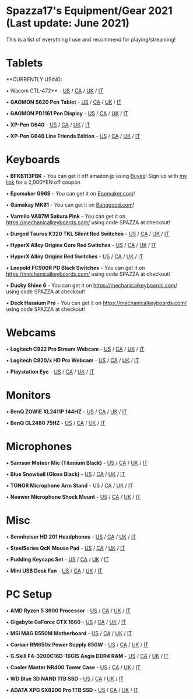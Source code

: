 # Spazza17's Equipment/Gear 2021 (Last update: June 2021)

This is a list of everything I use and recommend for playing/streaming!

# Tablets
**CURRENTLY USING:

• Wacom CTL-472** - [US](https://amzn.to/3cDJAt8) / [CA](https://amzn.to/3cDx4tS) / [UK](https://amzn.to/2SnoTet) / [IT](https://amzn.to/2TS3MB5)

• **GAOMON S620 Pen Tablet** - [US](https://amzn.to/3ld6YQP) / [CA](https://amzn.to/3n8hTvC) / [UK](https://amzn.to/3p8StzD) / [IT](https://amzn.to/3khbDzD)

• **GAOMON PD1161 Pen Display** - [US](https://amzn.to/2JUeH8F) / [CA](https://amzn.to/2Iio69q) / [UK](https://amzn.to/2Ub5x9o) / [IT](https://amzn.to/35irfPk)

• **XP-Pen G640** - [US](https://amzn.to/32rqUIa) / [CA](https://amzn.to/358SxHM) / [UK](https://amzn.to/3keiJ8e) / [IT](https://amzn.to/32Bh2LX)

• **XP-Pen G640 Line Friends Edition** - [US](https://amzn.to/38ughbl) / [CA](https://amzn.to/3lfVDzf) / [UK](https://amzn.to/3pdhvxy) / [IT](https://amzn.to/3n9sIgI)

# Keyboards
• **BFKB113PBK** - You can get it off amazon.jp using [Buyee](https://bit.ly/3sE58Mq)! Sign up with [my link](https://bit.ly/3sE58Mq) for a 2,000YEN off coupon
 
• **Epomaker G96S** - You can get it on [Epomaker.com](https://epomaker.com/products/gk96s?sca_ref=726781.Q0Hd9tVuaT&sca_source=Youtube)!

• **Gamakay MK61** - You can get it on [Banggood.com](https://www.banggood.com/custlink/GK3Rjmup97)!

• **Varmilo VA87M Sakura Pink** - You can get it on https://mechanicalkeyboards.com/ using code SPAZZA at checkout!

• **Durgod Taurus K320 TKL Silent Red Switches** - [US](https://amzn.to/2MaSF2d) / [CA](https://amzn.to/39Rgc0q) / [UK](https://amzn.to/3sFCdYJ) / [IT](https://amzn.to/3p1Mnkl)

• **HyperX Alloy Origins Core Red Switches** - [US](https://amzn.to/2Ne3tx8) / [CA](https://amzn.to/3sHjtYK) / [UK](https://amzn.to/2Y07K9z) / [IT](https://amzn.to/360Q1mO)

• **HyperX Alloy Origins Red Switches** - [US](https://amzn.to/37wGCVb) / [CA](https://amzn.to/3p8bTDW) / [UK](https://amzn.to/2Kjnvp0) / [IT](https://amzn.to/3p5sCYt)

• **Leopold FC900R PD Black Switches** - You can get it on https://mechanicalkeyboards.com/ using code SPAZZA at checkout!

• **Ducky Shine 6** - You can get it on https://mechanicalkeyboards.com/ using code SPAZZA at checkout!

• **Deck Hassium Pro** - You can get it on https://mechanicalkeyboards.com/ using code SPAZZA at checkout!

# Webcams
• **Logitech C922 Pro Stream Webcam** - [US](https://amzn.to/3mVaW27) / [CA](https://amzn.to/3eayiN6) / [UK](https://amzn.to/3dqQgvK) / [IT](https://amzn.to/2RETDXj)

• **Logitech C920/x HD Pro Webcam** - [US](https://amzn.to/32tHneR) / [CA](https://amzn.to/3eGufb5) / [UK](https://amzn.to/35eOg5L) / [IT](https://amzn.to/2Ih1Lt1)

• **Playstation Eye** - [US](https://amzn.to/32tHk2F) / [CA](https://amzn.to/3lhfLBg) / [UK](https://amzn.to/36gkE7a) / [IT](https://amzn.to/3eSL9U3)

# Monitors
• **BenQ ZOWIE XL2411P 144HZ** - [US](https://amzn.to/3k9qFaR) / [CA](https://amzn.to/38pAIWV) / [UK](https://amzn.to/3eEKTbj) / [IT](https://amzn.to/3pjGbog)

• **BenQ GL2480 75HZ** - [US](https://amzn.to/2U8Kq7H) / [CA](https://amzn.to/2Imjej3) / [UK](https://amzn.to/3pcg9mQ) / [IT](https://amzn.to/2IhSfG4)

# Microphones
• **Samson Meteor Mic (Titanium Black)** - [US](https://amzn.to/3eEBY9I) / [CA](https://amzn.to/38rrPfG) / [UK](https://amzn.to/3eIblRl) / [IT](https://amzn.to/36uP45G)

• **Blue Snowball (Gloss Black)** - [US](https://amzn.to/36juyVB) / [CA](https://amzn.to/2GGXr5h) / [UK](https://amzn.to/3kbaDgE) / [IT](https://amzn.to/32vyXDO)

• **TONOR Microphone Arm Stand** - US / [CA](https://amzn.to/3n7Xh6w) / [UK](https://amzn.to/2Ub4Lct) / [IT](https://amzn.to/36umW2y)

• **Neewer Microphone Shock Mount** - [US](https://amzn.to/2GLyplG) / [CA](https://amzn.to/3pb6j4t) / [UK](https://amzn.to/3lcS8tz) / [IT](https://amzn.to/2IqpW8h)

# Misc
• **Sennheiser HD 201 Headphones** - [US](https://amzn.to/35eNo10) / [CA](https://amzn.to/3lehKWU) / [UK](https://amzn.to/3ldJJpr) / [IT](https://amzn.to/3lojddb)

• **SteelSeries QcK Mouse Pad** - [US](https://amzn.to/2UcMb3C) / [CA](https://amzn.to/3pjJUlV) / [UK](https://amzn.to/3liz6Ss) / [IT](https://amzn.to/3eOLRlb)

• **Pudding Keycaps Set** - [US](https://amzn.to/3pi5GWg) / [CA](https://amzn.to/2IjWNvb) / [UK](https://amzn.to/38xKq9A) / [IT](https://amzn.to/3kp07SS)

• **Mini USB Desk Fan** - [US](https://amzn.to/3lhryiP) / [CA](https://amzn.to/3kefKMM) / [UK](https://amzn.to/2JLc88x) / [IT](https://amzn.to/32AA6dd)

# PC Setup
• **AMD Ryzen 5 3600 Processor** - [US](https://amzn.to/2JSOmYv) / [CA](https://amzn.to/2U9BjDR) / [UK](https://amzn.to/3eLoNUr) / [IT](https://amzn.to/35kKqYI)

• **Gigabyte GeForce GTX 1660** - [US](https://amzn.to/3pcwyHR) / [CA](https://amzn.to/2JQSMz4) / [UK](https://amzn.to/38lWnPQ) / [IT](https://amzn.to/35iJuUM)

• **MSI MAG B550M Motherboard** - [US](https://amzn.to/3eJatMj) / [CA](https://amzn.to/3ke8KzJ) / [UK](https://amzn.to/2Ipit8U) / [IT](https://amzn.to/3kp0L2K)

• **Corsair RM650x Power Supply 650W** - [US](https://amzn.to/2U9A7QT) / [CA](https://amzn.to/2U9bS5j) / [UK](https://amzn.to/2JSmFis) / [IT](https://amzn.to/35lmHrf)

• **G.Skill F4-3200C16D-16GIS Aegis DDR4 RAM** - [US](https://amzn.to/3pb1acM) / [CA](https://amzn.to/2Ub0Dcw) / [UK](https://amzn.to/3ldrH6Q) / [IT](https://amzn.to/32B5bh4)

• **Cooler Master NR400 Tower Case** - [US](https://amzn.to/3kixWVI) / [CA](https://amzn.to/38ntHpD) / [UK](https://amzn.to/36iPsUW) / [IT](https://amzn.to/36sF4tI)

• **WD Blue 3D NAND 1TB SSD** - [US](https://amzn.to/38rUW28) / [CA](https://amzn.to/36iUPDF) / [UK](https://amzn.to/36huiGJ) / [IT](https://amzn.to/3eOd1sw)

• **ADATA XPG SX8200 Pro 1TB SSD** - [US](https://amzn.to/3pgac8C) / [CA](https://amzn.to/2U6sjzo) / [UK](https://amzn.to/3kdytsa) / [IT](https://amzn.to/2UjzyE2)

